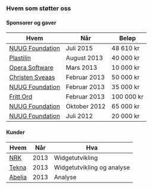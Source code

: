 ### Hvem som støtter oss

#### Sponsorer og gaver

| Hvem                      | Når          | Beløp      |
| ------------------------- | ------------ | ---------- |
| [NUUG Foundation][nuug]   | Juli 2015    | 48 610 kr  |
| [Plastilin][plastilin]    | August 2013  | 40 000 kr  |
| [Opera Software][opera]   | Mars 2013    | 10 000 kr  |
| [Christen Sveaas][sveaas] | Februar 2013 | 50 000 kr  |
| [NUUG Foundation][nuug]   | Februar 2013 | 35 000 kr  |
| [Fritt Ord][fritt-ord]    | Februar 2013 | 100 000 kr |
| [NUUG Foundation][nuug]   | Oktober 2012 | 65 000 kr  |
| [NUUG Foundation][nuug]   | Juli 2012    | 20 000 kr  |

#### Kunder

| Hvem             | Når  | Hva                        |
| ---------------- | ---- | ----                       |
| [NRK][nrk]       | 2013 | Widgetutvikling            |
| [Tekna][tekna]   | 2013 | Widgetutvikling og analyse |
| [Abelia][abelia] | 2013 | Analyse                    |

[nuug]: http://www.nuug.no/
[plastilin]: http://www.plastilin.no/
[opera]: http://www.opera.com/
[sveaas]: https://en.wikipedia.org/wiki/Christen_Sveaas
[fritt-ord]: http://www.frittord.no/
[nrk]: http://www.nrk.no/
[tekna]: https://www.tekna.no/
[abelia]: http://abelia.no/